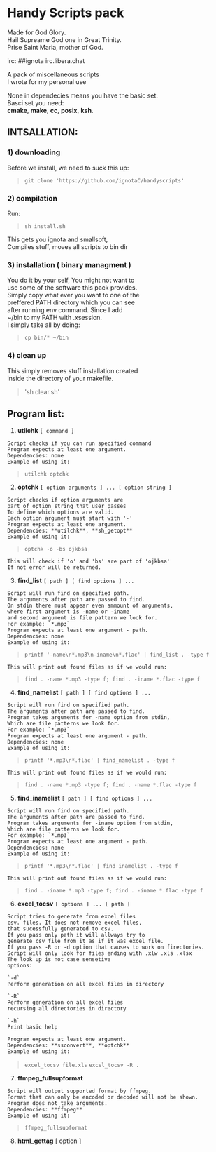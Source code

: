 # Handy Scripts pack
Made for God Glory.  
Hail Supreame God one in Great Trinity.  
Prise Saint Maria, mother of God.  

irc: ##ignota irc.libera.chat

A pack of miscellaneous scripts  
I wrote for my personal use  

None in dependecies means you have the basic set.  
Basci set you need:  
**cmake**, **make**, **cc**, **posix**, **ksh**.  

## INTSALLATION:

### 1) downloading
Before we install, we need to suck this up:  
>`git clone 'https://github.com/ignotaC/handyscripts'`  

### 2) compilation
Run:  
>`sh install.sh`  

This gets you ignota and smallsoft,  
Compiles stuff, moves all scripts to bin dir  

### 3) installation ( binary managment )
You do it by your self, You might not want to  
use some of the software this pack provides.  
Simply copy what ever you want to one of the  
preffered PATH directory which you can see  
after running env command. Since I add  
~/bin to my PATH with .xsession.  
I simply take all by doing:  
>`cp bin/* ~/bin`  

### 4) clean up
This simply removes stuff installation created  
inside the directory of your makefile.  
>'sh clear.sh'

## Program list:

1.  **utilchk** `[ command ]`
  >  

    Script checks if you can run specified command  
    Program expects at least one argument.  
    Dependencies: none  
    Example of using it:  
  >`utilchk optchk` 

2.  **optchk** `[ option arguments ] ... [ option string ]`
  >  

    Script checks if option arguments are   
    part of option string that user passes  
    To define which options are valid.  
    Each option argument must start with '-'  
    Program expects at least one argument.  
    Dependencies: **utilchk**, **sh_getopt**  
    Example of using it:  
  >`optchk -o -bs ojkbsa` 

    This will check if 'o' and 'bs' are part of 'ojkbsa'  
    If not error will be returned.  

3.  **find_list** `[ path ] [ find options ] ...`
  >  

    Script will run find on specified path.  
    The arguments after path are passed to find.  
    On stdin there must appear even ammount of arguments,  
    where first argument is -name or -iname  
    and second argument is file pattern we look for.  
    For example: `*.mp3`  
    Program expects at least one argument - path.  
    Dependencies: none
    Example of using it:  
  >`printf '-name\n*.mp3\n-iname\n*.flac' | find_list . -type f`  

    This will print out found files as if we would run:  
  >`find . -name *.mp3 -type f; find . -iname *.flac -type f`  

4.  **find_namelist** `[ path ] [ find options ] ...`
  >  

    Script will run find on specified path.  
    The arguments after path are passed to find.  
    Program takes arguments for -name option from stdin,  
    Which are file patterns we look for.  
    For example: `*.mp3`  
    Program expects at least one argument - path.  
    Dependencies: none
    Example of using it:  
  >`printf '*.mp3\n*.flac' | find_namelist . -type f`  

    This will print out found files as if we would run:  
  >`find . -name *.mp3 -type f; find . -name *.flac -type f`  

5.  **find_inamelist** `[ path ] [ find options ] ...`
  >  

    Script will run find on specified path.  
    The arguments after path are passed to find.  
    Program takes arguments for -iname option from stdin,  
    Which are file patterns we look for.  
    For example: `*.mp3`  
    Program expects at least one argument - path.  
    Dependencies: none
    Example of using it:  
  >`printf '*.mp3\n*.flac' | find_inamelist . -type f`  

    This will print out found files as if we would run:  
  >`find . -iname *.mp3 -type f; find . -iname *.flac -type f`  


6.  **excel_tocsv** `[ options ] ... [ path ]`
  >  

    Script tries to generate from excel files  
    csv. files. It does not remove excel files,  
    that sucessfully generated to csv.  
    If you pass only path it will allways try to  
    generate csv file from it as if it was excel file.  
    If you pass -R or -d option that causes to work on firectories.  
    Script will only look for files ending with .xlw .xls .xlsx  
    The look up is not case sensetive  
    options:  

    `-d`  
    Perform generation on all excel files in directory  

    `-R`  
    Perform generation on all excel files  
    recursing all directories in directory  

    `-h`  
    Print basic help  

    Program expects at least one argument.  
    Dependencies: **ssconvert**, **optchk**  
    Example of using it:  
  >`excel_tocsv file.xls` 
  >`excel_tocsv -R .` 

7.  **ffmpeg_fullsupformat**
  >  

    Script will output supported format by ffmpeg.  
    Format that can only be encoded or decoded will not be shown.  
    Program does not take arguments.  
    Dependencies: **ffmpeg**  
    Example of using it:  
  >`ffmpeg_fullsupformat`  

8.  **html_gettag** [ option ]

